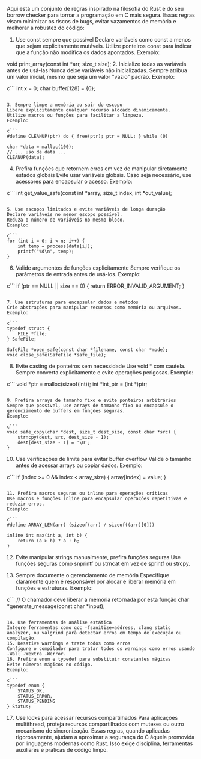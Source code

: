 Aqui está um conjunto de regras inspirado na filosofia do Rust e do seu borrow checker para tornar a programação em C mais segura. Essas regras visam minimizar os riscos de bugs, evitar vazamentos de memória e melhorar a robustez do código:

1. Use const sempre que possível
Declare variáveis como const a menos que sejam explicitamente mutáveis.
Utilize ponteiros const para indicar que a função não modifica os dados apontados.
Exemplo:


void print_array(const int *arr, size_t size);
2. Inicialize todas as variáveis antes de usá-las
Nunca deixe variáveis não inicializadas. Sempre atribua um valor inicial, mesmo que seja um valor "vazio" padrão.
Exemplo:

c```
int x = 0;
char buffer[128] = {0};
```

3. Sempre limpe a memória ao sair do escopo
Libere explicitamente qualquer recurso alocado dinamicamente.
Utilize macros ou funções para facilitar a limpeza.
Exemplo:

c```
#define CLEANUP(ptr) do { free(ptr); ptr = NULL; } while (0)

char *data = malloc(100);
// ... uso de data ...
CLEANUP(data);
```

4. Prefira funções que retornem erros em vez de manipular diretamente estados globais
Evite usar variáveis globais. Caso seja necessário, use acessores para encapsular o acesso.
Exemplo:

c```
int get_value_safe(const int *array, size_t index, int *out_value);
```

5. Use escopos limitados e evite variáveis de longa duração
Declare variáveis no menor escopo possível.
Reduza o número de variáveis no mesmo bloco.
Exemplo:

c```
for (int i = 0; i < n; i++) {
    int temp = process(data[i]);
    printf("%d\n", temp);
}
```

6. Valide argumentos de funções explicitamente
Sempre verifique os parâmetros de entrada antes de usá-los.
Exemplo:

c```
if (ptr == NULL || size == 0) {
    return ERROR_INVALID_ARGUMENT;
}
```

7. Use estruturas para encapsular dados e métodos
Crie abstrações para manipular recursos como memória ou arquivos.
Exemplo:

c```
typedef struct {
    FILE *file;
} SafeFile;

SafeFile *open_safe(const char *filename, const char *mode);
void close_safe(SafeFile *safe_file);
```

8. Evite casting de ponteiros sem necessidade
Use void * com cautela. Sempre converta explicitamente e evite operações perigosas.
Exemplo:

c```
void *ptr = malloc(sizeof(int));
int *int_ptr = (int *)ptr;
```

9. Prefira arrays de tamanho fixo e evite ponteiros arbitrários
Sempre que possível, use arrays de tamanho fixo ou encapsule o gerenciamento de buffers em funções seguras.
Exemplo:

c```
void safe_copy(char *dest, size_t dest_size, const char *src) {
    strncpy(dest, src, dest_size - 1);
    dest[dest_size - 1] = '\0';
}
```

10. Use verificações de limite para evitar buffer overflow
Valide o tamanho antes de acessar arrays ou copiar dados.
Exemplo:

c```
if (index >= 0 && index < array_size) {
    array[index] = value;
}
```

11. Prefira macros seguras ou inline para operações críticas
Use macros e funções inline para encapsular operações repetitivas e reduzir erros.
Exemplo:

c```
#define ARRAY_LEN(arr) (sizeof(arr) / sizeof((arr)[0]))

inline int max(int a, int b) {
    return (a > b) ? a : b;
}
```

12. Evite manipular strings manualmente, prefira funções seguras
Use funções seguras como snprintf ou strncat em vez de sprintf ou strcpy.

13. Sempre documente o gerenciamento de memória
Especifique claramente quem é responsável por alocar e liberar memória em funções e estruturas.
Exemplo:

c```
// O chamador deve liberar a memória retornada por esta função
char *generate_message(const char *input);
```

14. Use ferramentas de análise estática
Integre ferramentas como gcc -fsanitize=address, clang static analyzer, ou valgrind para detectar erros em tempo de execução ou compilação.
15. Desative warnings e trate todos como erros
Configure o compilador para tratar todos os warnings como erros usando -Wall -Wextra -Werror.
16. Prefira enum e typedef para substituir constantes mágicas
Evite números mágicos no código.
Exemplo:

c```
typedef enum {
    STATUS_OK,
    STATUS_ERROR,
    STATUS_PENDING
} Status;
```

17. Use locks para acessar recursos compartilhados
Para aplicações multithread, proteja recursos compartilhados com mutexes ou outro mecanismo de sincronização.
Essas regras, quando aplicadas rigorosamente, ajudam a aproximar a segurança do C àquela promovida por linguagens modernas como Rust. Isso exige disciplina, ferramentas auxiliares e práticas de código limpo.
